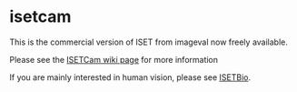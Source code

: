 # isetcam
This is the commercial version of ISET from imageval now freely available.

Please see the [ISETCam wiki page](https://github.com/iset/isetcam/wiki) for more information 

If you are mainly interested in human vision, please see [ISETBio](https://github.com/isetbio/isetbio/wiki).

